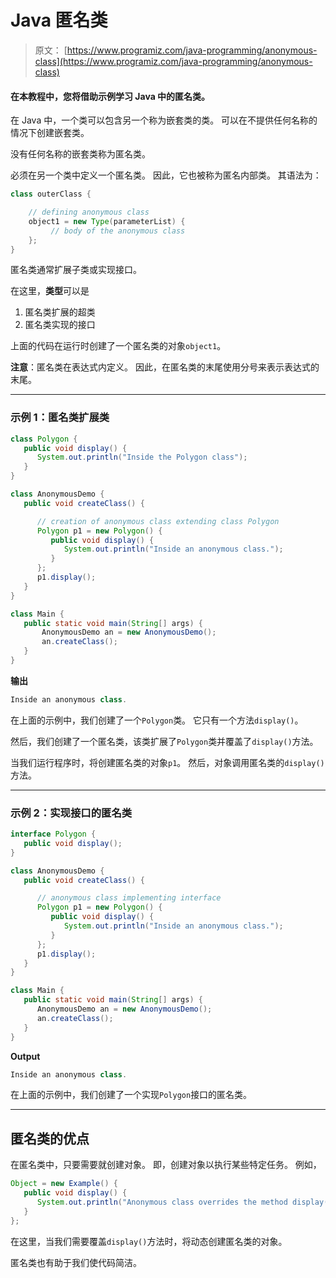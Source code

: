 # Java 匿名类

> 原文： [https://www.programiz.com/java-programming/anonymous-class](https://www.programiz.com/java-programming/anonymous-class)

#### 在本教程中，您将借助示例学习 Java 中的匿名类。

在 Java 中，一个类可以包含另一个称为嵌套类的类。 可以在不提供任何名称的情况下创建嵌套类。

没有任何名称的嵌套类称为匿名类。

必须在另一个类中定义一个匿名类。 因此，它也被称为匿名内部类。 其语法为：

```java
class outerClass {

    // defining anonymous class
    object1 = new Type(parameterList) {
         // body of the anonymous class
    };
} 
```

匿名类通常扩展子类或实现接口。

在这里，**类型**可以是

1.  匿名类扩展的超类
2.  匿名类实现的接口

上面的代码在运行时创建了一个匿名类的对象`object1`。

**注意**：匿名类在表达式内定义。 因此，在匿名类的末尾使用分号来表示表达式的末尾。

* * *

### 示例 1：匿名类扩展类

```java
class Polygon {
   public void display() {
      System.out.println("Inside the Polygon class");
   }
}

class AnonymousDemo {
   public void createClass() {

      // creation of anonymous class extending class Polygon
      Polygon p1 = new Polygon() {
         public void display() {
            System.out.println("Inside an anonymous class.");
         }
      };
      p1.display();
   }
}

class Main {
   public static void main(String[] args) {
       AnonymousDemo an = new AnonymousDemo();
       an.createClass();
   }
} 
```

**输出**

```java
Inside an anonymous class. 
```

在上面的示例中，我们创建了一个`Polygon`类。 它只有一个方法`display()`。

然后，我们创建了一个匿名类，该类扩展了`Polygon`类并覆盖了`display()`方法。

当我们运行程序时，将创建匿名类的对象`p1`。 然后，对象调用匿名类的`display()`方法。

* * *

### 示例 2：实现接口的匿名类

```java
interface Polygon {
   public void display();
}

class AnonymousDemo {
   public void createClass() {

      // anonymous class implementing interface
      Polygon p1 = new Polygon() {
         public void display() {
            System.out.println("Inside an anonymous class.");
         }
      };
      p1.display();
   }
}

class Main {
   public static void main(String[] args) {
      AnonymousDemo an = new AnonymousDemo();
      an.createClass();
   }
} 
```

**Output**

```java
Inside an anonymous class. 
```

在上面的示例中，我们创建了一个实现`Polygon`接口的匿名类。

* * *

## 匿名类的优点

在匿名类中，只要需要就创建对象。 即，创建对象以执行某些特定任务。 例如，

```java
Object = new Example() {
   public void display() {
      System.out.println("Anonymous class overrides the method display().");
   }
}; 
```

在这里，当我们需要覆盖`display()`方法时，将动态创建匿名类的对象。

匿名类也有助于我们使代码简洁。